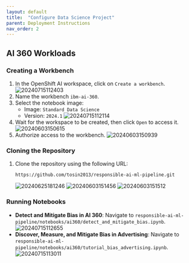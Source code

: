 ```yaml
---
layout: default
title:  "Configure Data Science Project" 
parent: Deployment Instructions
nav_order: 2
---
```


## AI 360 Workloads

### Creating a Workbench
1. In the OpenShift AI workspace, click on `Create a workbench`.
   ![20240715112403](https://i.imgur.com/bpxQI0T.png)
2. Name the workbench `ibm-ai-360`.
3. Select the notebook image:
   - Image: `Standard Data Science`
   - Version: `2024.1`
   ![20240715112114](https://i.imgur.com/E9rXMWh.png)
4. Wait for the workspace to be created, then click `Open` to access it.
   ![20240603150615](https://i.imgur.com/MC7f4bK.png)
5. Authorize access to the workbench.
   ![20240603150939](https://i.imgur.com/LZApBNv.png)

### Cloning the Repository
1. Clone the repository using the following URL:
   ```
   https://github.com/tosin2013/responsible-ai-ml-pipeline.git
   ```
   ![20240625181246](https://i.imgur.com/hqqTNjq.png)
   ![20240603151456](https://i.imgur.com/AQ037lj.png)
   ![20240603151512](https://i.imgur.com/6plqczC.png)

### Running Notebooks
- **Detect and Mitigate Bias in AI 360**:
  Navigate to `responsible-ai-ml-pipeline/notebooks/ai360/detect_and_mitigate_bias.ipynb`.
  ![20240715112655](https://i.imgur.com/Hef97JZ.png)
- **Discover, Measure, and Mitigate Bias in Advertising**:
  Navigate to `responsible-ai-ml-pipeline/notebooks/ai360/tutorial_bias_advertising.ipynb`.
  ![20240715113011](https://i.imgur.com/FYVEmyj.png)